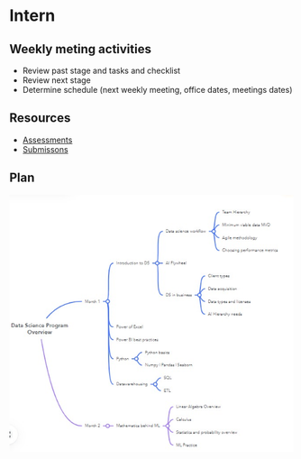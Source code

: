 # Intern

## Weekly meting activities

- Review past stage and tasks and checklist
- Review next stage
- Determine schedule (next weekly meeting, office dates, meetings dates)

## Resources

- [Assessments](./DS_Assignments/Assessments)
- [Submissons](./DS_Assignments/Internships)

## Plan

![Plan Diagram](./docs/7a15a85a-6df9-42d5-a77c-d96c950892ec.jpg)


